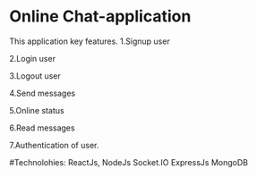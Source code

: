 # Online Chat-application

This application key features.
1.Signup user 

2.Login user

3.Logout user

4.Send messages

5.Online status

6.Read messages

7.Authentication of user.

#Technolohies: ReactJs, NodeJs Socket.IO ExpressJs MongoDB





